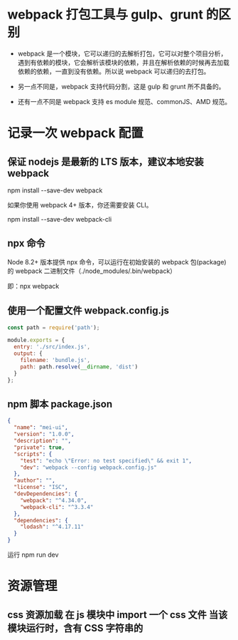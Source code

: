 # webpack 打包工具与 gulp、grunt 的区别

- webpack 是一个模块，它可以递归的去解析打包，它可以对整个项目分析，遇到有依赖的模块，它会解析该模块的依赖，并且在解析依赖的时候再去加载依赖的依赖，一直到没有依赖。所以说 webpack 可以递归的去打包。

- 另一点不同是，webpack 支持代码分割，这是 gulp 和 grunt 所不具备的。

- 还有一点不同是 webpack 支持 es module 规范、commonJS、AMD 规范。

# 记录一次 webpack 配置

## 保证 nodejs 是最新的 LTS 版本，建议本地安装 webpack

npm install --save-dev webpack

如果你使用 webpack 4+ 版本，你还需要安装 CLI。

npm install --save-dev webpack-cli

## npx 命令

Node 8.2+ 版本提供 npx 命令，可以运行在初始安装的 webpack 包(package)的 webpack 二进制文件（./node_modules/.bin/webpack）

即：npx webpack

## 使用一个配置文件 webpack.config.js

```webpack.config.js
const path = require('path');

module.exports = {
  entry: './src/index.js',
  output: {
    filename: 'bundle.js',
    path: path.resolve(__dirname, 'dist')
  }
};
```

## npm 脚本 package.json

```package.json
{
  "name": "mei-ui",
  "version": "1.0.0",
  "description": "",
  "private": true,
  "scripts": {
    "test": "echo \"Error: no test specified\" && exit 1",
    "dev": "webpack --config webpack.config.js"
  },
  "author": "",
  "license": "ISC",
  "devDependencies": {
    "webpack": "^4.34.0",
    "webpack-cli": "^3.3.4"
  },
  "dependencies": {
    "lodash": "^4.17.11"
  }
}
```

运行 npm run dev

# 资源管理

## css 资源加载 在 js 模块中 import 一个 css 文件 当该模块运行时，含有 CSS 字符串的 <style> 标签，将被插入到 html 文件的 <head> 中。

npm install --save-dev style-loader css-loader

```webpack.config.js
module: {
        rules: [{
            test: /\.css$/,
            use: [
                "style-loader",
                "css-loader"
            ]
        }]
    }
```

## 图片资源加载

npm install --save-dev file-loader

## 字体资源加载

npm install --save-dev file-loader

# 输出管理

## HtmlWebpackPlugin 插件来 创建/dist index.html 并自动加载 js 文件

npm install --save-dev html-webpack-plugin

## clean-webpack-plugin 清理 /dist 无用的文件夹

npm install clean-webpack-plugin --save-dev

```webpack.config.js
const HtmlWebpackPlugin = require('html-webpack-plugin');

plugins: [
        // 生成 /dist index.html 并自动加载output js 文件
        new HtmlWebpackPlugin({
            title: "Output Management"
        }),
        // 清理 /dist无用文件夹
        new CleanWebpackPlugin(),
    ]
```

# 开发

## 使用 source map 追踪错误和警告

开发与生产环境有所不同，谨慎使用。[source-map 介绍](https://www.webpackjs.com/configuration/devtool/)

```webpack.config.js
devtool: 'inline-source-map'
```

## webpack-dev-server 提供一个简单的 web 服务器 自动编译代码+自动刷新浏览器

npm install --save-dev webpack-dev-server

```webpack.config.js
    devServer: {
        contentBase: "./dist"
    }
```

# 模块热替换 无刷新页面，更新模块 loader 使得模块热替换变得简单

```webpack.config.js
const webpack = require('webpack');
devServer: {
      contentBase: './dist',
     hot: true
    },
plugins: [
      new CleanWebpackPlugin(['dist']),
      new HtmlWebpackPlugin({
        title: 'Hot Module Replacement'
      }),
     new webpack.NamedModulesPlugin(),
     new webpack.HotModuleReplacementPlugin()
    ],
```

# 开发和生产环境配置，拆分为 webpack.base.config.js & webpack.dev.config.js & webpack.prod.config.js

## 使用 webpack-merge 合并配置文件

npm install --save-dev webpack-merge

## 指定环境

```webpck.prod.config.js
const webpack = require('webpack');
new webpack.DefinePlugin({
      'process.env.NODE_ENV': JSON.stringify('production')
     })
```

# 代码分离

## 拆分公共模块，第一次加载时缓存至浏览器缓存中

## 使用 webpack 构建有三种主要代码类型

- 你或你的团队源代码 (app.js)
- 你的源码会依赖的任何第三方的 library 或“vendor” (vendor)
- webapck 的 runtime 和 manifest, 管理所有模块的交互

## runtime

runtime，以及伴随的 manifest 数据，主要是指：在浏览器运行过程中，webpack 用来连接模块化应用程序所需的所有代码。它包含：在模块交互时，连接模块所需的加载和解析逻辑。包括：已经加载到浏览器中的连接模块逻辑，以及尚未加载模块的延迟加载逻辑。

## manifest

在你的应用程序中，形如 index.html 文件、一些 bundle 和各种资源，都必须以某种方式加载和链接到应用程序，一旦被加载到浏览器中。在经过打包、压缩、为延迟加载而拆分为细小的 chunk 这些 webpack 优化 之后，你精心安排的 /src 目录的文件结构都已经不再存在。所以 webpack 如何管理所有所需模块之间的交互呢？这就是 manifest 数据用途的由来……

当 compiler 开始执行、解析和映射应用程序时，它会保留所有模块的详细要点。这个数据集合称为 "manifest"，当完成打包并发送到浏览器时，runtime 会通过 manifest 来解析和加载模块。无论你选择哪种 模块语法，那些 import 或 require 语句现在都已经转换为 **webpack_require** 方法，此方法指向模块标识符(module identifier)。通过使用 manifest 中的数据，runtime 将能够检索这些标识符，找出每个标识符背后对应的模块。

[vue 实现懒加载](https://alexjover.com/blog/lazy-load-in-vue-using-webpack-s-code-splitting/)

# 缓存

[缓存](https://searchstorage.techtarget.com/definition/cache)

[浏览器缓存机制](https://juejin.im/entry/5ad86c16f265da505a77dca4)

## 分离好处

- 减少单一资源文件的大小（大小与数目之间有一个权衡）

- 对于多页面或者动态懒加载下的多路由情况下减少冗余的内容（同样的模块在不同的逻辑中可以被重复使用）

- 通过不用页面直接模块的复用提高缓存作用

- 将长期不会改变的内容打包到一个文件中避免新发布带来的资源更新，提高缓存的命中

## webpack SplitChunksPlugin 插件是一个可选的用于建立一个独立文件(又称作 chunk)的功能,production 模式下，它是默认开启的，仅仅对按需引入的动态加载模块有效。

## chunk 概念

chunk 是指最终被打包出来的代码块（构建产物每个文件就是一个 chunk），code splitting 是指按何种规则生成这些代码块。以下情况会做 code splitting:

- 多 entry ，多 entry 不仅可以用来多个独立应用的配置，还可以实现一个应用打包为多个包。

- 动态载入，也就是项目中通过 import() 引入的部分。

webpack 会 以 entry 和 import 为切割点划分文件，然后按照 optimization.splitChunks 配置来做公共 chunk 的提取。

## webpack 默认规则

- chunk 是共享的或者是在 node_modules 下面。

- chunk 的大小大于 30kb（压缩和 gzip 之前）。

- 每个页面最多有 5 个异步加载请求该 module

- 初始化页面最多有 3 个请求该 module

## default configuration

```webpack.config.js
module.exports = {
  //...
  optimization: {
    splitChunks: {
      chunks: 'async',
      minSize: 30000,
      maxSize: 0,
      minChunks: 1,
      maxAsyncRequests: 5,
      maxInitialRequests: 3,
      automaticNameDelimiter: '~',
      name: true,
      cacheGroups: {
        vendors: { // 默认
          test: /[\\/]node_modules[\\/]/,
          priority: -10
        },
        default: { // 默认
          minChunks: 2,
          priority: -20,
          reuseExistingChunk: true
        },
        common: { // 这个不是默认的，我自己加的
          filename: '[name].bundle.js',
          name: 'common',
          chunks: 'initial',
          minChunks: 1,
          enforce: true,
        }
      }
    }
  }
};

```

## 参数解释

- chunks: async | initial | all , "async"针对异步加载的 chunk code splitting , "initial" 针对初始化 chunk , "all" 针对所有 chunk (当设 置为 "initial" 时，异步加载也会被分割)
- minSize: 生成 chunk 要 > 30k 时才会做 code splitting (针对于提取公共 chunk 的时候，不管再大也不会把动态加载的模块合并到初始化模块中)
- maxSize: 文件的最大尺寸，优先级：maxInitialRequest/maxAsyncRequests < maxSize < minSize
- minChunks: 被提取的一个模块至少需要在几个 chunk 中被引用，这个值越大，抽取出来的文件就越小
- maxAsyncRequests: 最多有 5 个异步加载请求该 module
- maxInitialRequests: 初始化的时候最多有 3 个请求该 module
- automaticNameDelimiter: 名字中间的间隔符
- name: chunk 的名称，如果设置为固定的字符串那么所有的 chunk 都会被合并成一个，
- cacheGroups: 自定义规则，会继承和覆盖上面的配置, 它也有自己的默认配置。
- test: 符合这个规则的才会加到对应的 group 中
- priority: 一个模块可能属于多个 chunkGroup，这里是优先级，自定义的 group 是 0
- reuseExistingChunk: 当 module 未变时，是否可以使用之前的 chunk.
- enforce: 不管 maxInitialRequest maxAsyncRequests maxSize minSize 怎么样都会生成这个 chunk

## optimization.runtimeChunk

这个值默认是 false，当 runtimeChunk 为 true 时，会将 webpack 生成的 runtime 作为独立 chunk ，runtime 包含在模块交互时，模块所需的加载和解析逻辑,如果配置了改项，那么你需要在你的页面中提前引入相关的 runtime 的 js。

## 参考文章

[gitbub](https://github.com/frontend9/fe9-library/issues/242)
[掘金](https://juejin.im/post/5af15e895188256715479a9a)

#[vue 单页面应用](https://vue-loader.vuejs.org/zh/guide/#vue-cli)

